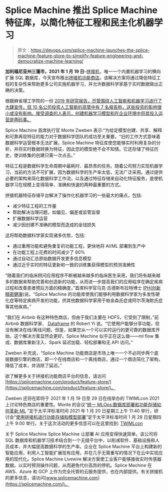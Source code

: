 # Splice Machine 推出 Splice Machine 特征库，以简化特征工程和民主化机器学习

> 原文：<https://devops.com/splice-machine-launches-the-splice-machine-feature-store-to-simplify-feature-engineering-and-democratize-machine-learning/>

**加利福尼亚州三藩市，2021 年 1 月 19 日**–[拼接机](https://www.splicemachine.com/)，唯一一个内置机器学习的横向扩展 SQL 数据库，今天宣布推出[拼接机功能商店](https://splicemachine.com/product/feature-store/)。该解决方案将通过降低特征工程的复杂性来帮助更多公司实施机器学习，并允许数据科学家基于实时数据做出正确的决策。

根据麻省理工学院的一份 [2019 年研究报告，尽管围绕人工智能和机器学习进行了大肆宣传，但 10 名公司投资人工智能的高管中有 7 名报告称，这些投资的影响很小或没有影响。接受调查的人表示，创建机器学习模型和在企业环境中将其投入运营是两码事。](https://sloanreview.mit.edu/projects/winning-with-ai/)

Splice Machine 首席执行官 Monte Zweben 表示:“为给定模型创建、共享、解释和可靠再现特征的能力对于数据科学团队的成功至关重要。“旧的工作方式意味着数据科学运营根本无法扩展。Splice Machine 特征库使您能够实时利用复杂的分析，并将实时数据转换为特征，因此您的模型绝不会不知情。它还存储了特征历史，使训练集的创建只需一次点击。”

特征工程是数据科学生命周期中最耗时、最昂贵的任务。随着公司努力实现机器学习，当前的方法不可扩展，因为数据科学的生产率太低，无法广泛采用。通过提供必要的架构来简化数据科学工作流，以及通过特征存储来自动化特征服务，是使机器学习在规模上变得简单、准确和快速的两种最重要的方式。

拼接机器特征存储平台解决了操作化机器学习的一些最大的痛点，包括:

*   减少特征工程的工作量
*   帮助解决治理问题，如偏见、偏差或监管监督
*   扩展数据科学运营
*   减少因创建不准确的模型而造成的金钱损失

这将帮助数据科学家实现诸多优势，包括:

*   通过重用功能和避免重复的功能工程，更快地将 AI/ML 部署到生产中
*   在功能工程上花费的时间减少了 80%
*   通过自动汇总原始数据开发更多信息模型
*   通过近乎实时的特征更新和一致的训练集获得模型的预测准确性

“随着我们的临床顾问应用程序不断被越来越多的临床医生采用，我们将有越来越多的数据来帮助完善和创造新的功能，从而进一步提高我们的应用程序在确定疾病过程和改善患者预后方面的精确度，”首席科学官马克·古德斯布拉特博士 [IPH(创新精密健康)](https://iph.ai/)说。“Splice Machine 的功能库使我们能够利用数据科学家为多发性硬化症等特定疾病开发的功能，供其他数据科学家用于帕金森氏症或阿尔茨海默氏症等其他疾病。”

“我们在 Airbnb 有这种特色商店，但由于我们主要在 HDFS，它受到了限制，”前 Airbnb 数据科学家、 [Dataframe](https://dataframe.ai/) 的 Robert Yi 说。“它使用户能够分享功能，但没有解决在线/离线问题。但是，如果您从一个可以实时运行的更可靠的数据库开始，这个解决方案显然会更好。Splice Machine 似乎正在这么做——ml flow 集成、数据库重新注入、Spark 延迟加载、轻松部署和无 API 访问。”

Zweben 补充说，“Splice Machine 功能商店是市场上唯一一个不必同步两个底层数据引擎的商店，即一个在线商店和一个离线商店，通过一个商店简化了架构，降低了成本，并消除了延迟。”

欲了解更多关于拼接机功能商店平台的信息，请访问[https://splicemachine.com/product/feature-store/](https://splicemachine.com/product/feature-store/)。

Zweben 还将在即将于 2021 年 1 月 19 日至 29 日在线举办的 TWIMLcon 2021 上讨论特色商店的重要性。Monte 的会议“[统一 MLOps:数据库部署和功能存储如何革新 ML](https://twimlcon.com/sessions/ambient-mlops-how-database-deployment-can-revolutionize-the-production-of-ml-models/) ”定于太平洋标准时间 2021 年 1 月 20 日星期三上午 11:40 举行，研讨会“[使用拼接机进行功能存储和模型部署](https://twimlcon.com/sessions/splice-machine-workshop/)”定于太平洋标准时间 1 月 28 日星期四上午 9:00 举行。关于这次活动的更多信息可以在这里找到: [TWIMLcon](https://twimlcon.com/)

关于 Splice Machine
Splice Machine 让部署 AI 应用变得快速简单。该公司将 SQL 数据库和机器学习技术结合到一个无缝平台中，以削减软件、基础设施和人员成本，并大幅提高数据科学的生产率。企业在 Splice Machine 平台上构建新的智能应用，利用人工智能扩展现有应用，并在几乎无需重写的情况下在云中实现应用的现代化。Splice Machine Livewire 解决方案使工业客户能够接收实时传感器数据，以实时预测操作问题，从而避免代价高昂的停机。Splice Machine 在 AWS、Azure 和 GCP 上作为完全托管的云服务提供，也在内部提供。有关拼接机的更多信息，请访问[www.splicemachine.com](https://splicemachine.com/)。